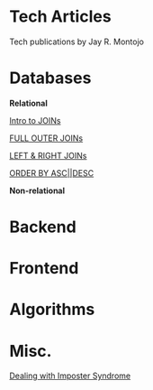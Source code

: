 # Tech Articles
Tech publications by Jay R. Montojo

# Databases

**Relational**

[Intro to JOINs](https://jaymontojo.medium.com/starting-sql-intro-to-joins-2988ffc5e322)

[FULL OUTER JOINs](https://jaymontojo.medium.com/starting-sql-full-outer-joins-9325f9d39b59)

[LEFT & RIGHT JOINs](https://jaymontojo.medium.com/starting-sql-left-right-joins-763179ed870f)

[ORDER BY ASC||DESC](https://jaymontojo.medium.com/starting-sql-sorting-records-with-order-by-a3ad8470dd8a)

**Non-relational**

# Backend

# Frontend

# Algorithms

# Misc.

[Dealing with Imposter Syndrome](https://jaymontojo.medium.com/c%CC%B6o%CC%B6p%CC%B6i%CC%B6n%CC%B6g%CC%B6-%CC%B6w%CC%B6i%CC%B6t%CC%B6h-conquering-imposter-syndrome-13e48fae77a7)
